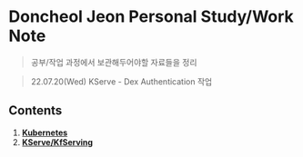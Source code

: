 # Doncheol Jeon Personal Study/Work Note
> 공부/작업 과정에서 보관해두어야할 자료들을 정리

> 22.07.20(Wed) KServe - Dex Authentication 작업

## Contents
1. [__Kubernetes__](./Kubernetes/README.md)
2. [__KServe/KfServing__](./KServe/README.md)
